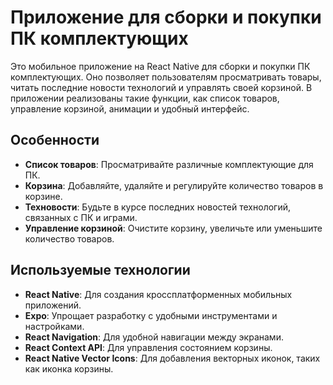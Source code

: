 # Приложение для сборки и покупки ПК комплектующих

Это мобильное приложение на React Native для сборки и покупки ПК комплектующих. Оно позволяет пользователям просматривать товары, читать последние новости технологий и управлять своей корзиной. В приложении реализованы такие функции, как список товаров, управление корзиной, анимации и удобный интерфейс.

## Особенности

- **Список товаров**: Просматривайте различные комплектующие для ПК.
- **Корзина**: Добавляйте, удаляйте и регулируйте количество товаров в корзине.
- **Техновости**: Будьте в курсе последних новостей технологий, связанных с ПК и играми.
- **Управление корзиной**: Очистите корзину, увеличьте или уменьшите количество товаров.

## Используемые технологии

- **React Native**: Для создания кроссплатформенных мобильных приложений.
- **Expo**: Упрощает разработку с удобными инструментами и настройками.
- **React Navigation**: Для удобной навигации между экранами.
- **React Context API**: Для управления состоянием корзины.
- **React Native Vector Icons**: Для добавления векторных иконок, таких как иконка корзины.
